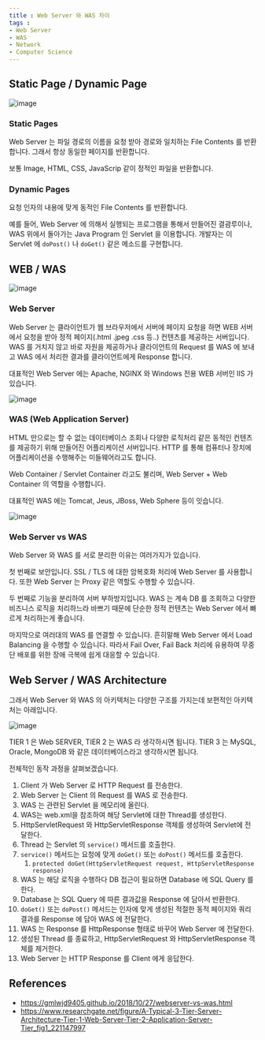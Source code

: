 ```yaml
---
title : Web Server 와 WAS 차이
tags :
- Web Server
- WAS
- Network
- Computer Science
---
```


## Static Page / Dynamic Page

![image](https://user-images.githubusercontent.com/44635266/80596684-b6b50980-8a61-11ea-8080-21deaa4bf01e.png)

### Static Pages

Web Server 는 파일 경로의 이름을 요청 받아 경로와 일치하는 File Contents 를 반환합니다. 그래서 항상 동일한 페이지를 반환합니다.

보통 Image, HTML, CSS, JavaScrip 같이 정적인 파일을 반환합니다.
  
### Dynamic Pages

요청 인자의 내용에 맞게 동적인 File Contents 를 반환합니다.

예를 들어, Web Server 에 의해서 실행되는 프로그램을 통해서 만들어진 결괌루이나, WAS 위에서 돌아가는 Java Program 인 Servlet 을 이용합니다. 개발자는 이 Servlet 에 `doPost()` 나 `doGet()` 같은 메소드를 구현합니다.

## WEB / WAS

![image](https://user-images.githubusercontent.com/44635266/80596597-96854a80-8a61-11ea-9d82-be6093deb873.png)

### Web Server

Web Server 는 클라이언트가 웹 브라우저에서 서버에 페이지 요청을 하면 WEB 서버에서 요청을 받아 정적 페이지(.html .jpeg .css 등..) 컨텐츠를 제공하는 서버입니다. WAS 를 거치지 않고 바로 자원을 제공하거나 클라이언트의 Request 를 WAS 에 보내고 WAS 에서 처리한 결과를 클라이언트에게 Response 합니다.

대표적인 Web Server 에는 Apache, NGINX 와 Windows 전용 WEB 서버인 IIS 가 있습니다.

![image](https://user-images.githubusercontent.com/44635266/81060950-6da40000-8f0e-11ea-8af1-30dcfebd588b.png)

### WAS (Web Application Server)
  
HTML 만으로는 할 수 없는 데이터베이스 조회나 다양한 로직처리 같은 동적인 컨텐츠를 제공하기 위해 만들어진 어플리케이션 서버입니다. HTTP 를 통해 컴퓨터나 장치에 어플리케이션을 수행해주는 미들웨어라고도 합니다.

Web Container / Servlet Container 라고도 불리며, Web Server + Web Container 의 역할을 수행합니다.

대표적인 WAS 에는 Tomcat, Jeus, JBoss, Web Sphere 등이 잇습니다.

![image](https://user-images.githubusercontent.com/44635266/81060962-7563a480-8f0e-11ea-84f9-6ee78d0cceeb.png)

### Web Server vs WAS

Web Server 와 WAS 를 서로 분리한 이유는 여러가지가 있습니다. 

첫 번째로 보안입니다. SSL / TLS 에 대한 암복호화 처리에 Web Server 를 사용합니다. 또한 Web Server 는 Proxy 같은 역할도 수행할 수 있습니다.

두 번째로 기능을 분리하여 서버 부하방지입니다. WAS 는 계속 DB 를 조회하고 다양한 비즈니스 로직을 처리하느라 바쁘기 때문에 단순한 정적 컨텐츠는 Web Server 에서 빠르게 처리하는게 좋습니다.

마지막으로 여러대의 WAS 를 연결할 수 있습니다. 흔히말해 Web Server 에서 Load Balancing 을 수행할 수 있습니다. 따라서 Fail Over, Fail Back 처리에 유용하여 무중단 배포를 위한 장애 극복에 쉽게 대응할 수 있습니다.

## Web Server / WAS Architecture

그래서 Web Server 와 WAS 의 아키텍처는 다양한 구조를 가지는데 보편적인 아키텍처는 아래입니다.

![image](https://user-images.githubusercontent.com/44635266/81059941-77c4ff00-8f0c-11ea-83ca-93c7c08c5abb.png)

TIER 1 은 Web SERVER, TIER 2 는 WAS 라 생각하시면 됩니다. TIER 3 는 MySQL, Oracle, MongoDB 와 같은 데이터베이스라고 생각하시면 됩니다.

전체적인 동작 과정을 살펴보겠습니다.

1. Client 가 Web Server 로 HTTP Request 를 전송한다.
2. Web Server 는 Client 의 Request 를 WAS 로 전송한다.
3. WAS 는 관련된 Servlet 을 메모리에 올린다.
4. WAS는 web.xml을 참조하여 해당 Servlet에 대한 Thread를 생성한다.
5. HttpServletRequest 와 HttpServletResponse 객체를 생성하여 Servlet에 전달한다.
6. Thread 는 Servlet 의 `service()` 메서드를 호출한다.
7. `service()` 메서드는 요청에 맞게 `doGet()` 또는 `doPost()` 메서드를 호출한다.
   1. `protected doGet(HttpServletRequest request, HttpServletResponse response)`
8. WAS 는 해당 로직을 수행하다 DB 접근이 필요하면 Database 에 SQL Query 를 한다.
9. Database 는 SQL Query 에 따른 결과값을 Response 에 담아서 반환한다.
10. `doGet()` 또는 `doPost()` 메서드는 인자에 맞게 생성된 적절한 동적 페이지와 쿼리 결과를 Response 에 담아 WAS 에 전달한다.
11. WAS 는 Response 를 HttpResponse 형태로 바꾸어 Web Server 에 전달한다.
12. 생성된 Thread 를 종료하고, HttpServletRequest 와 HttpServletResponse 객체를 제거한다.
13. Web Server 는 HTTP Response 를 Client 에게 응답한다.

## References

* https://gmlwjd9405.github.io/2018/10/27/webserver-vs-was.html
* https://www.researchgate.net/figure/A-Typical-3-Tier-Server-Architecture-Tier-1-Web-Server-Tier-2-Application-Server-Tier_fig1_221147997
